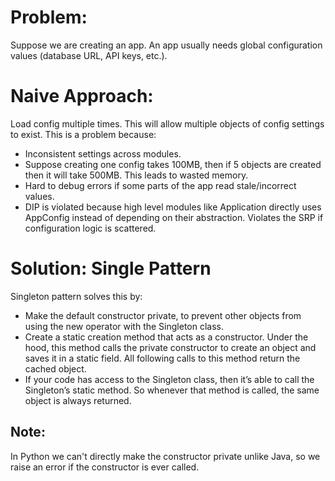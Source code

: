 # Problem:
Suppose we are creating an app. An app usually needs global configuration values (database URL, API keys, etc.).

# Naive Approach:
Load config multiple times. This will allow multiple objects of config settings to exist. This is a problem because:
- Inconsistent settings across modules.
- Suppose creating one config takes 100MB, then if 5 objects are created then it will take 500MB. This leads to wasted memory.
- Hard to debug errors if some parts of the app read stale/incorrect values.
- DIP is violated because high level modules like Application directly uses AppConfig instead of depending on their abstraction.
Violates the SRP if configuration logic is scattered.

# Solution: Single Pattern
Singleton pattern solves this by:
- Make the default constructor private, to prevent other objects from using the new operator with the Singleton class. 
- Create a static creation method that acts as a constructor. Under the hood, this method calls the private constructor to create an object and saves it in a static field. All following calls to this method return the cached object.
- If your code has access to the Singleton class, then it’s able to call the Singleton’s static method. So whenever that method is called, the same object is always returned.

## Note:
In Python we can't directly make the constructor private unlike Java, so we raise an error if the constructor is ever called.
